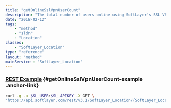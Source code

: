 ```yaml
---
title: "getOnlineSslVpnUserCount"
description: "The total number of users online using SoftLayer's SSL VPN service for a location."
date: "2018-02-12"
tags:
    - "method"
    - "sldn"
    - "Location"
classes:
    - "SoftLayer_Location"
type: "reference"
layout: "method"
mainService : "SoftLayer_Location"
---
```


### [REST Example](#getOnlineSslVpnUserCount-example) <a href="/article/rest/"><i class="fas fa-question"></i></a> {#getOnlineSslVpnUserCount-example .anchor-link} 
```bash
curl -g -u $SL_USER:$SL_APIKEY -X GET \
'https://api.softlayer.com/rest/v3.1/SoftLayer_Location/{SoftLayer_LocationID}/getOnlineSslVpnUserCount'
```
